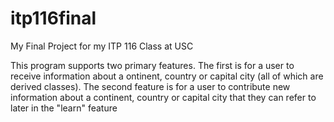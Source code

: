 # itp116final
My Final Project for my ITP 116 Class at USC

This program supports two primary features. The first is for a user to receive information about a
ontinent, country or capital city (all of which are derived classes). The second feature is for a user to
contribute new information about a continent, country or capital city that they can refer to later in the
"learn" feature
